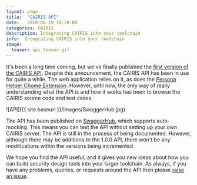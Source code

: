 ```yaml
---
layout: page
title:  "CAIRIS API"
date:   2018-08-19 10:30:00
categories: CAIRIS
description: Integrating CAIRIS into your toolchain
info:  Integrating CAIRIS into your toolchain
image:
  teaser: api_teaser.gif
---
```


It's been a long time coming, but we've finally published the [first version of the CAIRIS API](https://app.swaggerhub.com/apis/failys/CAIRIS/1.0.0).  Despite this announcement, the CAIRIS API has been in use for quite a while.  The web application relies on it, as does the [Persona Helper Chome Extension]().  However, until now, the only way of really understanding what the API is and how it works has been to browse the CAIRIS source code and test cases.

![API]({{ site.baseurl }}/images/SwaggerHub.jpg)

The API has been published on [SwaggerHub](https://swagger.io), which supports auto-mocking.  This means you can test the API without setting up your own CAIRIS server.  The API is still in the process of being documented.  However, although there may be additions to the 1.0.0 API, there won't be any modifications within the versions being incremented.  

We hope you find the API useful, and it gives you new ideas about how you can build security design tools into your larger toolchain.  As always, if you have any problems, queries, or requests around the API then please [raise an issue](https://github.com/failys/cairis/issues).
